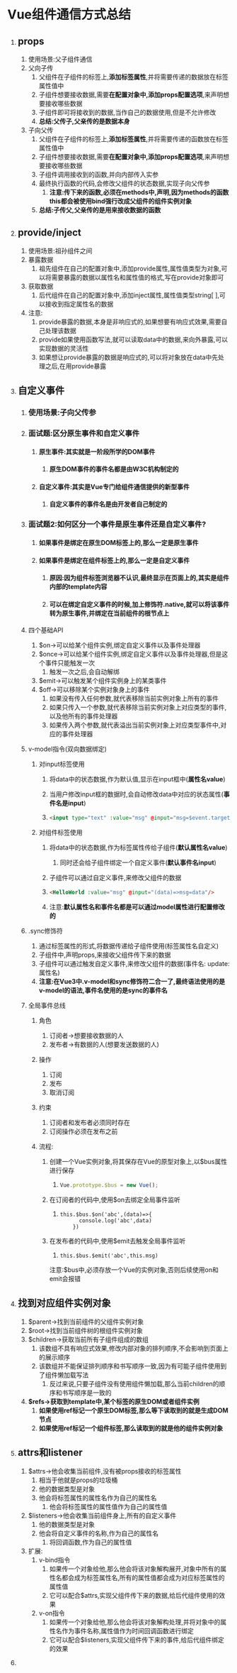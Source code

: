 # Vue组件通信方式总结

1. ## props

   1. 使用场景:父子组件通信
   2. 父向子传
      1. 父组件在子组件的标签上,**添加标签属性**,并将需要传递的数据放在标签属性值中
      2. 子组件想要接收数据,需要**在配置对象中,添加props配置选项**,来声明想要接收哪些数据
      3. 子组件即可将接收到的数据,当作自己的数据使用,但是不允许修改
      4. **总结:父传子,父亲传的是数据本身**
   3. 子向父传
      1. 父组件在子组件的标签上,**添加标签属性**,并将需要传递的函数放在标签属性值中
      2. 子组件想要接收数据,需要**在配置对象中,添加props配置选项**,来声明想要接收哪些数据
      3. 子组件调用接收到的函数,并向内部传入实参
      4. 最终执行函数的代码,会修改父组件的状态数据,实现子向父传参
         1. **注意:传下来的函数,必须在methods中,声明,因为methods的函数this都会被使用bind强行改成父组件的组件实例对象**
      5. **总结:子传父,父亲传的是用来接收数据的函数**

2. ## provide/inject

   1. 使用场景:祖孙组件之间
   2. 暴露数据
      1. 祖先组件在自己的配置对象中,添加provide属性,属性值类型为对象,可以将需要暴露的数据以属性名和属性值的格式,写在provide对象即可
   3. 获取数据
      1. 后代组件在自己的配置对象中,添加inject属性,属性值类型string[ ],可以接收到指定属性名的数据
   4. 注意:
      1. provide暴露的数据,本身是非响应式的,如果想要有响应式效果,需要自己处理该数据
      2. provide如果使用函数写法,就可以读取data中的数据,来向外暴露,可以实现数据的灵活性
      3. 如果想让provide暴露的数据是响应式的,可以将对象放在data中先处理之后,在用provide暴露

3. ## 自定义事件

   1. ### 使用场景:子向父传参

   2. ### 面试题:区分原生事件和自定义事件

      1. #### 原生事件:其实就是一阶段所学的DOM事件

         1. #### 原生DOM事件的事件名都是由W3C机构制定的

      2. #### 自定义事件:其实是Vue专门给组件通信提供的新型事件

         1. #### 自定义事件的事件名是由开发者自己制定的

   3. ### 面试题2:如何区分一个事件是原生事件还是自定义事件?

      1. #### 如果事件是绑定在原生DOM标签上的,那么一定是原生事件

      2. #### 如果事件是绑定在组件标签上的,那么一定是自定义事件

         1. #### 原因:因为组件标签浏览器不认识,最终显示在页面上的,其实是组件内部的template内容

         2. #### 可以在绑定自定义事件的时候,加上修饰符.native,就可以将该事件转为原生事件,并绑定在当前组件的根节点上

   4. 四个基础API

      1. $on->可以给某个组件实例,绑定自定义事件以及事件处理器
      2. $once->可以给某个组件实例,绑定自定义事件以及事件处理器,但是这个事件只能触发一次
         1. 触发一次之后,会自动解绑
      3. $emit->可以触发某个组件实例身上的某类事件
      4. $off->可以移除某个实例对象身上的事件
         1. 如果没有传入任何参数,就代表移除当前实例对象上所有的事件
         2. 如果只传入一个参数,就代表移除当前实例对象上对应类型的事件,以及他所有的事件处理器
         3. 如果传入两个参数,就代表溢出当前实例对象上对应类型事件中,对应的事件处理器

   5. v-model指令(双向数据绑定)

      1. 对input标签使用

         1. 将data中的状态数据,作为默认值,显示在input框中(**属性名value**)

         2. 当用户修改input框的数据时,会自动修改data中对应的状态属性(**事件名是input**)

         3. ```html
            <input type="text" :value="msg" @input="msg=$event.target.value">
            ```

      2. 对组件标签使用

         1. 将data中的状态数据,作为标签属性传给子组件(**默认属性名value**)

            1. 同时还会给子组件绑定一个自定义事件(**默认事件名input**)

         2. 子组件可以通过自定义事件,来修改父组件的数据

         3. ```html
            <HelloWorld :value="msg" @input="(data)=>msg=data"/>
            ```

         4. 注意:**默认属性名和事件名都是可以通过model属性进行配置修改的**

   6. .sync修饰符

      1. 通过标签属性的形式,将数据传递给子组件使用(标签属性名自定义)
      2. 子组件中,声明props,来接收父组件传下来的数据
      3. 子组件可以通过触发自定义事件,来修改父组件的数据(事件名: update:属性名)
      4. **注意:在Vue3中.v-model和sync修饰符二合一了,最终语法使用的是v-model的语法,事件名使用的是sync的事件名**

   7. 全局事件总线

      1. 角色

         1. 订阅者->想要接收数据的人
         2. 发布者->有数据的人(想要发送数据的人)

      2. 操作

         1. 订阅
         2. 发布
         3. 取消订阅

      3. 约束

         1. 订阅者和发布者必须同时存在
         2. 订阅操作必须在发布之前

      4. 流程:

         1. 创建一个Vue实例对象,将其保存在Vue的原型对象上,以$bus属性进行保存

            1. ```javascript
               Vue.prototype.$bus = new Vue();
               ```

         2. 在订阅者的代码中,使用$on去绑定全局事件监听

            1. ```
               this.$bus.$on('abc',(data)=>{
                     console.log('abc',data)
                   })
               ```

         3. 在发布者的代码中,使用$emit去触发全局事件监听

            1. ```
               this.$bus.$emit('abc',this.msg)
               ```

            注意:$bus中,必须存放一个Vue的实例对象,否则后续使用on和emit会报错

4. ## 找到对应组件实例对象

   1. $parent->找到当前组件的父组件实例对象
   2. $root->找到当前组件树的根组件实例对象
   3. $children->获取当前所有子组件组成的数组
      1. 该数组不具有响应式效果,修改内部对象的排列顺序,不会影响到页面上的展示顺序
      2. 该数组并不能保证排列顺序和书写顺序一致,因为有可能子组件使用到了组件懒加载写法
         1. 反过来说,只要子组件没有使用组件懒加载,那么当前children的顺序和书写顺序是一致的
   4. **$refs->获取到template中,某个标签的原生DOM或者组件实例**
      1. **如果使用ref标记一个原生DOM标签,那么等下读取到的就是生成DOM节点**
      2. **如果使用ref标记一个组件标签,那么读取到的就是他的组件实例对象**

5. ## attrs和listener

   1. $attrs->他会收集当前组件,没有被props接收的标签属性
      1. 相当于他就是props的垃圾桶
      2. 他的数据类型是对象
      3. 他会将标签属性的属性名作为自己的属性名
         1. 他会将标签属性的属性值作为自己的属性值
   2. $listeners->他会收集当前组件身上,所有的自定义事件
      1. 他的数据类型是对象
      2. 他会将自定义事件的名称,作为自己的属性名
         1. 将回调函数,作为自己的属性值
   3. 扩展:
      1. v-bind指令
         1. 如果传一个对象给他,那么他会将该对象解构展开,对象中所有的属性名都会成为标签属性名,所有的属性值都会成为对应标签属性的属性值
         2. 它可以配合$attrs,实现父组件传下来的数据,给后代组件使用的效果
      2. v-on指令
         1. 如果传一个对象给他,那么他会将该对象解构处理,并将对象中的属性名作为事件名称,属性值作为时间回调函数进行绑定
         2. 它可以配合$listeners,实现父组件传下来的事件,给后代组件绑定的效果

6. ​